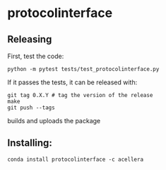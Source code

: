 # protocolinterface

## Releasing

First, test the code:

```
python -m pytest tests/test_protocolinterface.py
```

If it passes the tests, it can be released with:

```
git tag 0.X.Y # tag the version of the release
make
git push --tags
```

builds and uploads the package

## Installing:


```
conda install protocolinterface -c acellera
```
